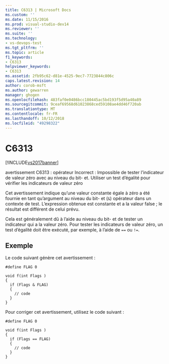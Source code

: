 ```yaml
---
title: C6313 | Microsoft Docs
ms.custom: ''
ms.date: 11/15/2016
ms.prod: visual-studio-dev14
ms.reviewer: ''
ms.suite: ''
ms.technology:
- vs-devops-test
ms.tgt_pltfrm: ''
ms.topic: article
f1_keywords:
- C6313
helpviewer_keywords:
- C6313
ms.assetid: 2fb95c62-d81e-4525-9ec7-7723844c806c
caps.latest.revision: 14
author: corob-msft
ms.author: gewarren
manager: ghogen
ms.openlocfilehash: 483faf0e0486bcc180445ac5bd193f5d95a40a89
ms.sourcegitcommit: 9ceaf69568d61023868ced59108ae4dd46f720ab
ms.translationtype: MT
ms.contentlocale: fr-FR
ms.lasthandoff: 10/12/2018
ms.locfileid: "49298322"
---
```

# <a name="c6313"></a>C6313
[!INCLUDE[vs2017banner](../includes/vs2017banner.md)]

avertissement C6313 : opérateur Incorrect : Impossible de tester l’indicateur de valeur zéro avec au niveau du bit- et. Utiliser un test d’égalité pour vérifier les indicateurs de valeur zéro  
  
 Cet avertissement indique qu’une valeur constante égale à zéro a été fournie en tant qu’argument au niveau du bit- et (`&`) opérateur dans un contexte de test. L’expression obtenue est constante et a la valeur false ; le résultat est différent de celui prévu.  
  
 Cela est généralement dû à l’aide au niveau du bit- et de tester un indicateur qui a la valeur zéro. Pour tester les indicateurs de valeur zéro, un test d’égalité doit être exécuté, par exemple, à l’aide de `==` ou `!=`.  
  
## <a name="example"></a>Exemple  
 Le code suivant génère cet avertissement :  
  
```  
#define FLAG 0  
  
void f(int Flags )  
{  
  if (Flags & FLAG)  
  {  
    // code  
  }  
}  
```  
  
 Pour corriger cet avertissement, utilisez le code suivant :  
  
```  
#define FLAG 0  
  
void f(int Flags )  
{  
  if (Flags == FLAG)  
  {  
    // code  
  }  
}  
```



